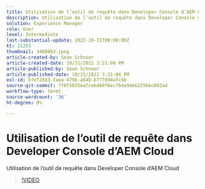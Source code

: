 ```yaml
---
title: Utilisation de l’outil de requête dans Developer Console d’AEM Cloud
description: Utilisation de l’outil de requête dans Developer Console d’AEM Cloud
solution: Experience Manager
role: User
level: Intermediate
last-substantial-update: 2022-10-31T00:00:00Z
kt: 11253
thumbnail: 3409883.jpeg
article-created-by: Sean Schnoor
article-created-date: 10/31/2022 3:21:00 PM
article-published-by: Sean Schnoor
article-published-date: 10/31/2022 3:21:00 PM
exl-id: b7ef28b3-faea-479b-a64b-b777d94afcbb
source-git-commit: 7f0f5035ea7cebd60f6ec7bda9de6225b6c602a4
workflow-type: tm+mt
source-wordcount: '36'
ht-degree: 0%

---
```


# Utilisation de l’outil de requête dans Developer Console d’AEM Cloud

Utilisation de l’outil de requête dans Developer Console d’AEM Cloud

>[!VIDEO](https://video.tv.adobe.com/v/3409883/?quality=12&learn=on)

